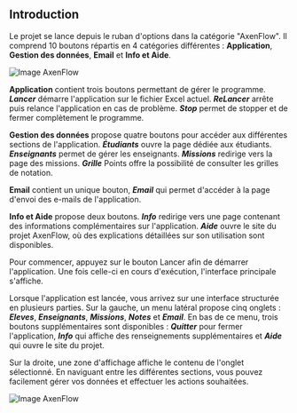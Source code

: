 ## **Introduction**
Le projet se lance depuis le ruban d'options dans la catégorie "AxenFlow". Il comprend 10 boutons répartis en 4 catégories différentes : **Application**, **Gestion des données**, **Email** et **Info et Aide**.

![Image AxenFlow](./Image/048.png)

**Application** contient trois boutons permettant de gérer le programme. ***Lancer*** démarre l'application sur le fichier Excel actuel. ***ReLancer*** arrête puis relance l'application en cas de problème. ***Stop*** permet de stopper et de fermer complètement le programme.

**Gestion des données** propose quatre boutons pour accéder aux différentes sections de l'application. ***Étudiants*** ouvre la page dédiée aux étudiants. ***Enseignants*** permet de gérer les enseignants. ***Missions*** redirige vers la page des missions. ***Grille*** Points offre la possibilité de consulter les grilles de notation.

**Email** contient un unique bouton, ***Email*** qui permet d'accéder à la page d'envoi des e-mails de l'application.

**Info et Aide** propose deux boutons. ***Info*** redirige vers une page contenant des informations complémentaires sur l'application. ***Aide*** ouvre le site du projet AxenFlow, où des explications détaillées sur son utilisation sont disponibles.

Pour commencer, appuyez sur le bouton Lancer afin de démarrer l'application. Une fois celle-ci en cours d'exécution, l'interface principale s'affiche.

Lorsque l'application est lancée, vous arrivez sur une interface structurée en plusieurs parties. Sur la gauche, un menu latéral propose cinq onglets : ***Eleves***, ***Enseignants***, ***Missions***, ***Notes*** et ***Email***. En bas de ce menu, trois boutons supplémentaires sont disponibles : ***Quitter*** pour fermer l'application, ***Info*** qui affiche des renseignements supplémentaires et ***Aide*** qui ouvre le site du projet.

Sur la droite, une zone d'affichage affiche le contenu de l'onglet sélectionné. En naviguant entre les différentes sections, vous pouvez facilement gérer vos données et effectuer les actions souhaitées.

![Image AxenFlow](Image/049.png)